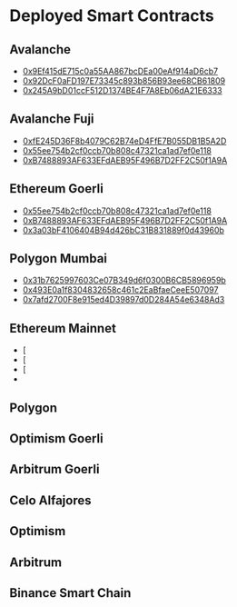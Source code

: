 # Deployed Smart Contracts

## Avalanche
- [0x9Ef415dE715c0a55AA867bcDEa00eAf914aD6cb7](https://snowtrace.io/address/0x9Ef415dE715c0a55AA867bcDEa00eAf914aD6cb7)
- [0x92DcF0aFD197E73345c893b856B93ee68CB61809](https://snowtrace.io/address/0x92DcF0aFD197E73345c893b856B93ee68CB61809)
- [0x245A9bD01ccF512D1374BE4F7A8Eb06dA21E6333](https://snowtrace.io/address/0x245A9bD01ccF512D1374BE4F7A8Eb06dA21E6333)

## Avalanche Fuji
- [0xfE245D36F8b4079C62B74eD4FfE7B055DB1B5A2D](https://testnet.snowtrace.io/address/0xfE245D36F8b4079C62B74eD4FfE7B055DB1B5A2D)
- [0x55ee754b2cf0ccb70b808c47321ca1ad7ef0e118](https://testnet.snowtrace.io/address/0x55ee754b2cf0ccb70b808c47321ca1ad7ef0e118)
- [0xB7488893AF633EFdAEB95F496B7D2FF2C50f1A9A](https://testnet.snowtrace.io/address/0xB7488893AF633EFdAEB95F496B7D2FF2C50f1A9A)

## Ethereum Goerli
- [0x55ee754b2cf0ccb70b808c47321ca1ad7ef0e118](https://goerli.etherscan.io/address/0x55ee754b2cf0ccb70b808c47321ca1ad7ef0e118)
- [0xB7488893AF633EFdAEB95F496B7D2FF2C50f1A9A](https://goerli.etherscan.io/address/0xB7488893AF633EFdAEB95F496B7D2FF2C50f1A9A)
- [0x3a03bF4106404B94d426bC31B831889f0d43960b](https://goerli.etherscan.io/address/0x3a03bF4106404B94d426bC31B831889f0d43960b)

## Polygon Mumbai
- [0x31b7625997603Ce07B349d6f0300B6CB5896959b](https://mumbai.polygonscan.com/address/0x31b7625997603Ce07B349d6f0300B6CB5896959b)
- [0x493E0a1f8304832658c461c2EaBfaeCeeE507097](https://mumbai.polygonscan.com/address/0x493E0a1f8304832658c461c2EaBfaeCeeE507097)
- [0x7afd2700F8e915ed4D39897d0D284A54e6348Ad3](https://mumbai.polygonscan.com/address/0x7afd2700F8e915ed4D39897d0D284A54e6348Ad3)

## Ethereum Mainnet
- [
- [
- [
- 
## Polygon

## Optimism Goerli

## Arbitrum Goerli

## Celo Alfajores

## Optimism

## Arbitrum

## Binance Smart Chain

